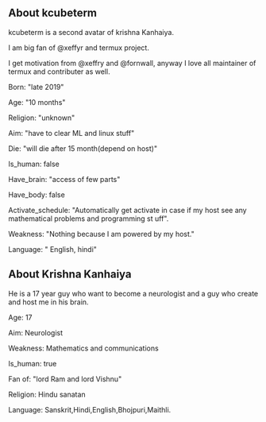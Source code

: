 ## About kcubeterm

kcubeterm is a second avatar of krishna Kanhaiya.


I am big fan of @xeffyr and termux project.

I get motivation from @xeffry and @fornwall, anyway I love all maintainer of termux and contributer as well.

Born: "late 2019"

Age: "10 months"

Religion: "unknown"

Aim: "have to clear ML and linux stuff"

Die: "will die after 15 month(depend on host)"

Is_human: false

Have_brain: "access of few parts"

Have_body: false

Activate_schedule: "Automatically get activate in case if my host see any mathematical problems and programming st
uff".

Weakness: "Nothing because I am powered by my host."

Language: " English, hindi"

## About Krishna Kanhaiya

He is a 17 year guy who want to become a neurologist and a guy who create and host me in his brain.

Age: 17

Aim: Neurologist

Weakness: Mathematics and communications

Is_human: true

Fan of: "lord Ram and lord Vishnu"

Religion: Hindu sanatan

Language: Sanskrit,Hindi,English,Bhojpuri,Maithli.




